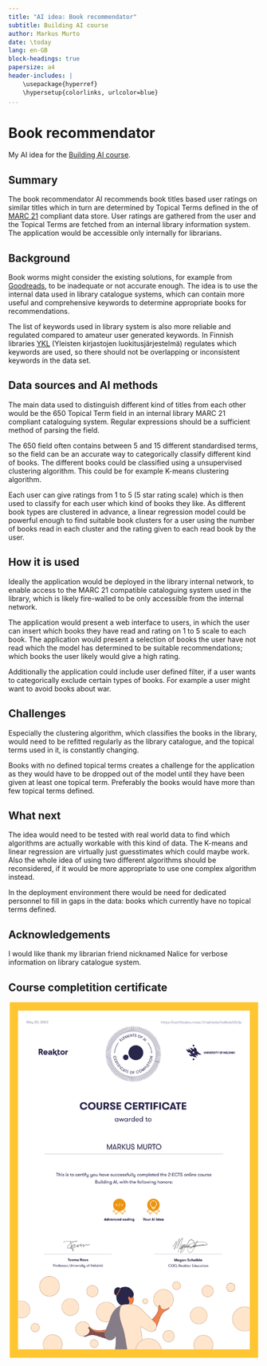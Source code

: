 ```yaml
---
title: "AI idea: Book recommendator"
subtitle: Building AI course
author: Markus Murto 
date: \today
lang: en-GB
block-headings: true
papersize: a4
header-includes: |
    \usepackage{hyperref}
    \hypersetup{colorlinks, urlcolor=blue}
...
```


# Book recommendator

My AI idea for the [Building AI course](https://buildingai.elementsofai.com/).

## Summary

The book recommendator AI recommends book titles based user ratings on similar
titles which in turn are determined by Topical Terms defined in the of
[MARC 21](https://www.loc.gov/marc/bibliographic/) compliant data store. User
ratings are gathered from the user and the Topical Terms are fetched from an
internal library information system. The application would be accessible
only internally for librarians.

## Background

Book worms might consider the existing solutions, for example from
[Goodreads](https://www.goodreads.com/), to be inadequate or not accurate
enough. The idea is to use the internal data used in library catalogue systems,
which can contain more useful and comprehensive keywords to determine
appropriate books for recommendations. 

The list of keywords used in library system is also more reliable and regulated
compared to amateur user generated keywords. In Finnish libraries
[YKL](https://finto.fi/ykl/fi/) (Yleisten kirjastojen luokitusjärjestelmä)
regulates which keywords are used, so there should not be overlapping or
inconsistent keywords in the data set.

## Data sources and AI methods

The main data used to distinguish different kind of titles from each other
would be the 650 Topical Term field in an internal library MARC 21 compliant
cataloguing system. Regular expressions should be a sufficient method of parsing
the field.

The 650 field often contains between 5 and 15 different standardised terms, so
the field can be an accurate way to categorically classify different kind of
books. The different books could be classified using a unsupervised clustering
algorithm. This could be for example K-means clustering algorithm.

Each user can give ratings from 1 to 5 (5 star rating scale) which is then used
to classify for each user which kind of books they like. As different book
types are clustered in advance, a linear regression model could be powerful
enough to find suitable book clusters for a user using the number of books
read in each cluster and the rating given to each read book by the user.

## How it is used

Ideally the application would be deployed in the library internal network, to
enable access to the MARC 21 compatible cataloguing system used in the library,
which is likely fire-walled to be only accessible from the internal network.

The application would present a web interface to users, in which the user can
insert which books they have read and rating on 1 to 5 scale to each book. The
application would present a selection of books the user have not read which the
model has determined to be suitable recommendations; which books the user
likely would give a high rating.

Additionally the application could include user defined filter, if a user
wants to categorically exclude certain types of books. For example a user might
want to avoid books about war.

## Challenges

Especially the clustering algorithm, which classifies the books in the library,
would need to be refitted regularly as the library catalogue, and the topical
terms used in it, is constantly changing.

Books with no defined topical terms creates a challenge for the application as
they would have to be dropped out of the model until they have been given at
least one topical term. Preferably the books would have more than few topical
terms defined.

## What next

The idea would need to be tested with real world data to find which algorithms
are actually workable with this kind of data. The K-means and linear regression
are virtually just guesstimates which could maybe work. Also the whole idea
of using two different algorithms should be reconsidered, if it would be more
appropriate to use one complex algorithm instead.

In the deployment environment there would be need for dedicated personnel to
fill in gaps in the data: books which currently have no topical terms defined.

## Acknowledgements

I would like thank my librarian friend nicknamed Nalice for verbose information
on library catalogue system.

## Course completition certificate

[![](./certificate-bai-advanced.png)](https://certificates.mooc.fi/validate/ha8vsb12b7p)
